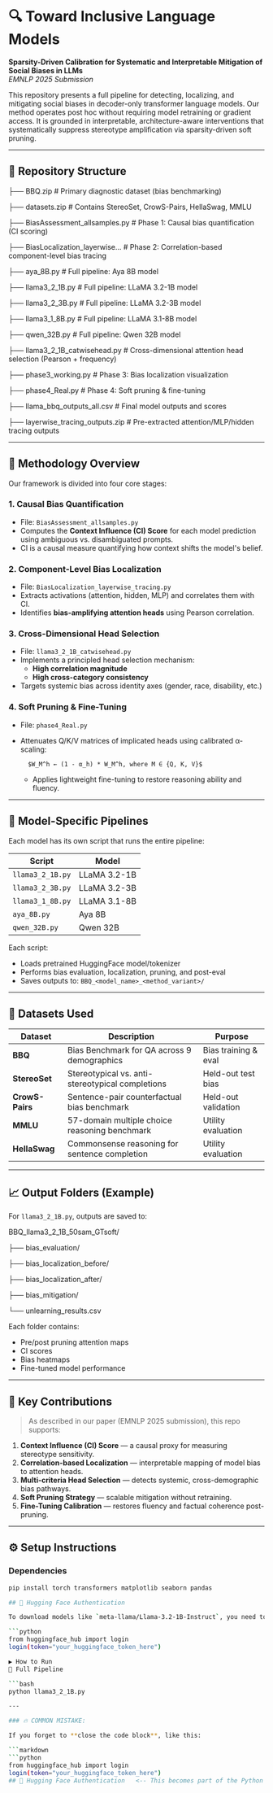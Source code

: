 # 🔍 Toward Inclusive Language Models
**Sparsity-Driven Calibration for Systematic and Interpretable Mitigation of Social Biases in LLMs**  
*EMNLP 2025 Submission*

This repository presents a full pipeline for detecting, localizing, and mitigating social biases in decoder-only transformer language models. Our method operates post hoc without requiring model retraining or gradient access. It is grounded in interpretable, architecture-aware interventions that systematically suppress stereotype amplification via sparsity-driven soft pruning.

---

## 📁 Repository Structure

├── BBQ.zip # Primary diagnostic dataset (bias benchmarking)

├── datasets.zip # Contains StereoSet, CrowS-Pairs, HellaSwag, MMLU

├── BiasAssessment_allsamples.py # Phase 1: Causal bias quantification (CI scoring)

├── BiasLocalization_layerwise... # Phase 2: Correlation-based component-level bias tracing

├── aya_8B.py # Full pipeline: Aya 8B model

├── llama3_2_1B.py # Full pipeline: LLaMA 3.2-1B model

├── llama3_2_3B.py # Full pipeline: LLaMA 3.2-3B model

├── llama3_1_8B.py # Full pipeline: LLaMA 3.1-8B model

├── qwen_32B.py # Full pipeline: Qwen 32B model

├── llama3_2_1B_catwisehead.py # Cross-dimensional attention head selection (Pearson + frequency)

├── phase3_working.py # Phase 3: Bias localization visualization

├── phase4_Real.py # Phase 4: Soft pruning & fine-tuning

├── llama_bbq_outputs_all.csv # Final model outputs and scores

├── layerwise_tracing_outputs.zip # Pre-extracted attention/MLP/hidden tracing outputs


---

## 🚀 Methodology Overview

Our framework is divided into four core stages:

### 1. **Causal Bias Quantification**
- File: `BiasAssessment_allsamples.py`
- Computes the **Context Influence (CI) Score** for each model prediction using ambiguous vs. disambiguated prompts.
- CI is a causal measure quantifying how context shifts the model's belief.

### 2. **Component-Level Bias Localization**
- File: `BiasLocalization_layerwise_tracing.py`
- Extracts activations (attention, hidden, MLP) and correlates them with CI.
- Identifies **bias-amplifying attention heads** using Pearson correlation.

### 3. **Cross-Dimensional Head Selection**
- File: `llama3_2_1B_catwisehead.py`
- Implements a principled head selection mechanism:
  - **High correlation magnitude**
  - **High cross-category consistency**
- Targets systemic bias across identity axes (gender, race, disability, etc.)

### 4. **Soft Pruning & Fine-Tuning**
- File: `phase4_Real.py`
- Attenuates Q/K/V matrices of implicated heads using calibrated α-scaling:
  
        $W_M^h ← (1 - α_h) * W_M^h, where M ∈ {Q, K, V}$

  - Applies lightweight fine-tuning to restore reasoning ability and fluency.

---

## 🧠 Model-Specific Pipelines

Each model has its own script that runs the entire pipeline:

| Script               | Model                  |
|----------------------|------------------------|
| `llama3_2_1B.py`     | LLaMA 3.2-1B           |
| `llama3_2_3B.py`     | LLaMA 3.2-3B           |
| `llama3_1_8B.py`     | LLaMA 3.1-8B           |
| `aya_8B.py`          | Aya 8B                 |
| `qwen_32B.py`        | Qwen 32B               |

Each script:
- Loads pretrained HuggingFace model/tokenizer
- Performs bias evaluation, localization, pruning, and post-eval
- Saves outputs to: `BBQ_<model_name>_<method_variant>/`

---

## 📂 Datasets Used

| Dataset        | Description                                                  | Purpose              |
|----------------|--------------------------------------------------------------|-----------------------|
| **BBQ**        | Bias Benchmark for QA across 9 demographics                 | Bias training & eval |
| **StereoSet**  | Stereotypical vs. anti-stereotypical completions            | Held-out test bias   |
| **CrowS-Pairs**| Sentence-pair counterfactual bias benchmark                 | Held-out validation  |
| **MMLU**       | 57-domain multiple choice reasoning benchmark               | Utility evaluation   |
| **HellaSwag**  | Commonsense reasoning for sentence completion               | Utility evaluation   |

---

## 📈 Output Folders (Example)

For `llama3_2_1B.py`, outputs are saved to:

BBQ_llama3_2_1B_50sam_GTsoft/

├── bias_evaluation/

├── bias_localization_before/

├── bias_localization_after/

├── bias_mitigation/

└── unlearning_results.csv


Each folder contains:
- Pre/post pruning attention maps
- CI scores
- Bias heatmaps
- Fine-tuned model performance

---

## 📌 Key Contributions

> As described in our paper (EMNLP 2025 submission), this repo supports:

1. **Context Influence (CI) Score** — a causal proxy for measuring stereotype sensitivity.
2. **Correlation-based Localization** — interpretable mapping of model bias to attention heads.
3. **Multi-criteria Head Selection** — detects systemic, cross-demographic bias pathways.
4. **Soft Pruning Strategy** — scalable mitigation without retraining.
5. **Fine-Tuning Calibration** — restores fluency and factual coherence post-pruning.

---

## ⚙️ Setup Instructions

### Dependencies

```bash
pip install torch transformers matplotlib seaborn pandas

## 🔐 Hugging Face Authentication

To download models like `meta-llama/Llama-3.2-1B-Instruct`, you need to authenticate with the Hugging Face Hub:

```python
from huggingface_hub import login
login(token="your_huggingface_token_here")

▶️ How to Run
🔁 Full Pipeline

```bash
python llama3_2_1B.py

---

### 🔥 COMMON MISTAKE:

If you forget to **close the code block**, like this:

```markdown
```python
from huggingface_hub import login
login(token="your_huggingface_token_here")
## 🔐 Hugging Face Authentication   <-- This becomes part of the Python block ❌
